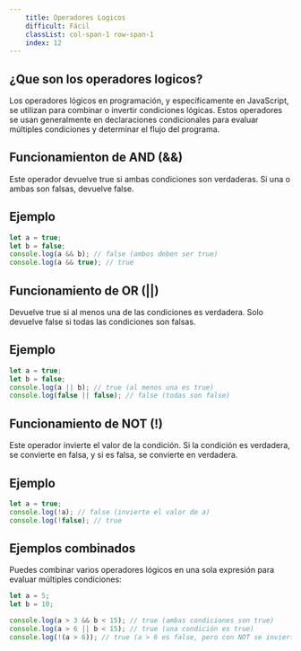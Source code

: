 ```yaml
---
    title: Operadores Logicos
    difficult: Fácil
    classList: col-span-1 row-span-1
    index: 12
---
```

## ¿Que son los operadores logicos?
Los operadores lógicos en programación, y específicamente en JavaScript, se utilizan para combinar o invertir condiciones lógicas. Estos operadores se usan generalmente en declaraciones condicionales para evaluar múltiples condiciones y determinar el flujo del programa.

## Funcionamienton de AND (&&)
Este operador devuelve true si ambas condiciones son verdaderas. Si una o ambas son falsas, devuelve false.

## Ejemplo 

```js
let a = true;
let b = false;
console.log(a && b); // false (ambos deben ser true)
console.log(a && true); // true
```

## Funcionamiento de OR (||)
Devuelve true si al menos una de las condiciones es verdadera. Solo devuelve false si todas las condiciones son falsas.

## Ejemplo 
```js
let a = true;
let b = false;
console.log(a || b); // true (al menos una es true)
console.log(false || false); // false (todas son false)
```

## Funcionamiento de NOT (!)
Este operador invierte el valor de la condición. Si la condición es verdadera, se convierte en falsa, y si es falsa, se convierte en verdadera.

## Ejemplo 
```js
let a = true;
console.log(!a); // false (invierte el valor de a)
console.log(!false); // true
```
## Ejemplos combinados 
Puedes combinar varios operadores lógicos en una sola expresión para evaluar múltiples condiciones:
```js
let a = 5;
let b = 10;

console.log(a > 3 && b < 15); // true (ambas condiciones son true)
console.log(a > 6 || b < 15); // true (una condición es true)
console.log(!(a > 6)); // true (a > 6 es false, pero con NOT se invierte)
```



